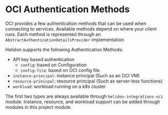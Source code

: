 # OCI Authentication Methods

OCI provides a few authentication methods that can be used when connecting to services.
Available methods depend on where your client runs.
Each method is represented through an `AbstractAuthenticationDetailsProvider` implementation

Helidon supports the following Authentication Methods:

- API key based authentication
  - `config`: based on Configuration
  - `config-file`: based on OCI config file
- `instance-principal`: instance principal (Such as an OCI VM)
- `resource-prinicpal`: resource principal (Such as server-less functions)
- `workload`: workload running on a k8s cluster

The first two types are always available through `helidon-integrations-oci` module.
Instance, resource, and workload support can be added through modules in this project module.